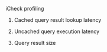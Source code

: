 iCheck profiling

1. Cached query result lookup latency

2. Uncached query execution latency

3. Query result size